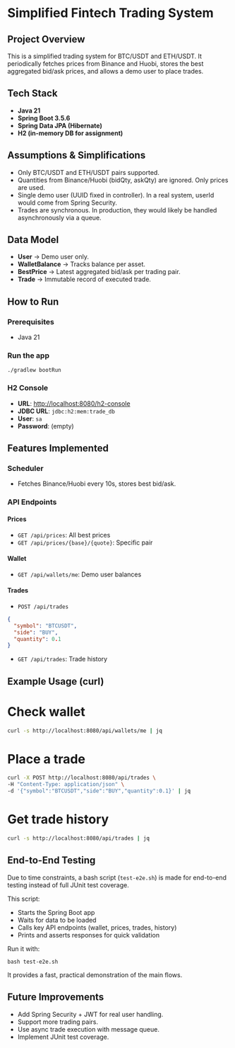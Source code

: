 # Simplified Fintech Trading System

## Project Overview

This is a simplified trading system for BTC/USDT and ETH/USDT.
It periodically fetches prices from Binance and Huobi, stores the best aggregated bid/ask prices, and allows a demo user to place trades.

## Tech Stack

- **Java 21**
- **Spring Boot 3.5.6**
- **Spring Data JPA (Hibernate)**
- **H2 (in-memory DB for assignment)**

## Assumptions & Simplifications

- Only BTC/USDT and ETH/USDT pairs supported.
- Quantities from Binance/Huobi (bidQty, askQty) are ignored. Only prices are used.
- Single demo user (UUID fixed in controller). In a real system, userId would come from Spring Security.
- Trades are synchronous. In production, they would likely be handled asynchronously via a queue.

## Data Model

- **User** → Demo user only.
- **WalletBalance** → Tracks balance per asset.
- **BestPrice** → Latest aggregated bid/ask per trading pair.
- **Trade** → Immutable record of executed trade.

## How to Run
### Prerequisites

- Java 21

### Run the app
```
./gradlew bootRun
```

### H2 Console

- **URL**: [http://localhost:8080/h2-console](http://localhost:8080/h2-console)
- **JDBC URL**: `jdbc:h2:mem:trade_db`
- **User**: `sa`
- **Password**: (empty)

## Features Implemented

### Scheduler
- Fetches Binance/Huobi every 10s, stores best bid/ask.

### API Endpoints
#### Prices

- `GET /api/prices`: All best prices
- `GET /api/prices/{base}/{quote}`: Specific pair

#### Wallet

- `GET /api/wallets/me`: Demo user balances

#### Trades

- `POST /api/trades`

```json
{
  "symbol": "BTCUSDT",
  "side": "BUY",
  "quantity": 0.1
}
```

- `GET /api/trades`: Trade history

## Example Usage (curl)
# Check wallet
```bash
curl -s http://localhost:8080/api/wallets/me | jq
```

# Place a trade
```bash
curl -X POST http://localhost:8080/api/trades \
-H "Content-Type: application/json" \
-d '{"symbol":"BTCUSDT","side":"BUY","quantity":0.1}' | jq
```

# Get trade history
```bash
curl -s http://localhost:8080/api/trades | jq
```

## End-to-End Testing

Due to time constraints, a bash script (`test-e2e.sh`) is made for end-to-end testing instead of full JUnit test coverage. 

This script:
- Starts the Spring Boot app
- Waits for data to be loaded
- Calls key API endpoints (wallet, prices, trades, history)
- Prints and asserts responses for quick validation

Run it with:
```
bash test-e2e.sh
```

It provides a fast, practical demonstration of the main flows.

## Future Improvements

- Add Spring Security + JWT for real user handling.
- Support more trading pairs.
- Use async trade execution with message queue.
- Implement JUnit test coverage.